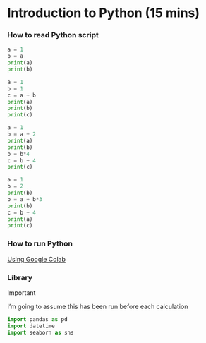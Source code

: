 # Introduction to Python (15 mins)

### How to read Python script

```python
a = 1
b = a
print(a)
print(b)
```

```python
a = 1
b = 1
c = a + b
print(a)
print(b)
print(c)
```

```python
a = 1
b = a + 2
print(a)
print(b)
b = b*4
c = b + 4
print(c)
```

```python
a = 1
b = 2
print(b)
b = a + b*3
print(b)
c = b + 4
print(a)
print(c)
```

### How to run Python

[Using Google Colab](https://colab.research.google.com/)

### Library

> [!IMPORTANT]  
> I’m going to assume this has been run before each calculation 

```python
import pandas as pd
import datetime
import seaborn as sns
```
